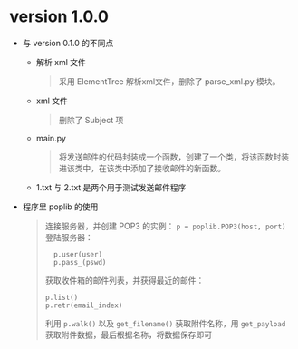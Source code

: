 # version 1.0.0

* 与 version 0.1.0 的不同点
  * 解析 xml 文件
    > 采用 ElementTree 解析xml文件，删除了 parse_xml.py 模块。

  * xml 文件
    > 删除了 Subject 项

  * main.py
    > 将发送邮件的代码封装成一个函数，创建了一个类，将该函数封装进该类中，在该类中添加了接收邮件的新函数。

  * 1.txt 与 2.txt 是两个用于测试发送邮件程序

* 程序里 poplib 的使用
  > 连接服务器，并创建 POP3 的实例：
  > ` p = poplib.POP3(host, port) `
  > 登陆服务器：
  > ```
  >   p.user(user)
  >   p.pass_(pswd)
  > ```
  > 获取收件箱的邮件列表，并获得最近的邮件：
  > ```
  > p.list()
  > p.retr(email_index)
  > ```
  > 利用 `p.walk()` 以及 `get_filename()` 获取附件名称，用 `get_payload` 获取附件数据，最后根据名称，将数据保存即可

